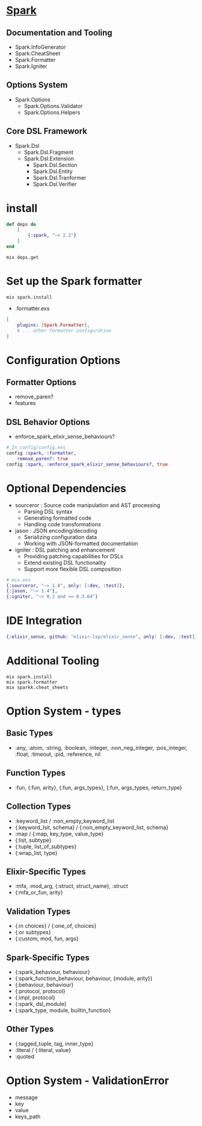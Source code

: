 ﻿# [Spark](https://deepwiki.com/ash-project/spark/1-spark-overview)
## Documentation and Tooling
- Spark.InfoGenerator
- Spark.CheatSheet
- Spark.Formatter
- Spark.Igniter
## Options System
- Spark.Options
    - Spark.Options.Validator
    - Spark.Options.Helpers
## Core DSL Framework    
- Spark.Dsl
    - Spark.Dsl.Fragment
    - Spark.Dsl.Extension
        - Spark.Dsl.Section
        - Spark.Dsl.Entity
        - Spark.Dsl.Tranformer
        - Spark.Dsl.Verifier
# install
```elixir
def deps do
    [
        {:spark, "~> 2.2"}
    ]
end
```

```shell
mix deps.get
```

# Set up the Spark formatter
```shell
mix spark.install
```
- .formatter.exs
```elixir
[
    plugins: [Spark.Formatter],
    # ... other formatter configuration
]
```

# Configuration Options
## Formatter Options
- remove_paren?
- features
## DSL Behavior Options
- enforce_spark_elixir_sense_behaviours?

```elixir
# In config/config.exs
config :spark, :formatter,
    remove_paren?: true
config :spark, :enforce_spark_elixir_sense_behaviours?, true    
```

# Optional Dependencies
- sourceror : Source code manipulation and AST processing
    - Parsing DSL syntax
    - Generating formatted code
    - Handling code transformations
- jason : JSON encoding/decoding
    - Serializing configuration data
    - Working with JSON-formatted documentation
- igniter : DSL patching and enhancement
    - Providing patching capabilities for DSLs
    - Extend existing DSL functionality
    - Support more flexible DSL composition
```elixir
# mix.exs
{:sourceror, "~> 1.8", only: [:dev, :test]},
{:jason, "~> 1.4"},
{:igniter, "~> 0.2 and >= 0.3.64"}
```

# IDE Integration
```elixir
{:elixir_sense, github: "elixir-lsp/elixir_sense", only: [:dev, :test]}
```

# Additional Tooling
```shell
mix spark.install
mix spark.formatter
mix sparkk.cheat_sheets
```

# Option System - types
## Basic Types
- :any, :atom, :string, :boolean, :integer, :non_neg_integer, :pos_integer, :float, :timeout, :pid, :reference, nil
## Function Types
- :fun, {:fun, arity}, {:fun, args_types}, {:fun, args_types, return_type}
## Collection Types
- :keyword_list / :non_empty_keyword_list
- {:keyword_lsit, schema} / {:non_empty_keyword_list, schema}
- :map / {:map, key_type, value_type}
- {:list, subtype}
- {:tuple, list_of_subtypes}
- {:wrap_list, type}
## Elixir-Specific Types
- :mfa, :mod_arg, {:struct, struct_name}, :struct
- {:mfa_or_fun, arity}
## Validation Types
- {:in choices} / {:one_of, choices}
- {:or subtypes}
- {:custom, mod, fun, args}
## Spark-Specific Types
- {:spark_behaviour, behaviour}
- {:spark_function_behaviour, behaviour, {module, arity}}
- {:behaviour, behaviour}
- {:protocol, protocol}
- {:impl, protocol}
- {:spark, dsl_module}
- {:spark_type, module, builtin_function}
## Other Types
- {:tagged_tuple, tag, inner_type}
- :literal / {:literal, value}
- :quoted

# Option System - ValidationError 
- message
- key
- value
- keys_path
